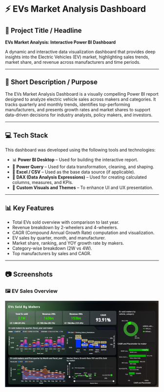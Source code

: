 # ⚡ EVs Market Analysis Dashboard

## 🧭 Project Title / Headline
**EVs Market Analysis: Interactive Power BI Dashboard**

A dynamic and interactive data visualization dashboard that provides deep insights into the Electric Vehicles (EV) market, highlighting sales trends, market share, and revenue across manufacturers and time periods.

---

## 🎯 Short Description / Purpose

The EVs Market Analysis Dashboard is a visually compelling Power BI report designed to analyze electric vehicle sales across makers and categories. It tracks quarterly and monthly trends, identifies top-performing manufacturers, and presents growth rates and market shares to support data-driven decisions for industry analysts, policy makers, and investors.

---

## 💻 Tech Stack

This dashboard was developed using the following tools and technologies:

- 📊 **Power BI Desktop** – Used for building the interactive report.
- 🧹 **Power Query** – Used for data transformation, cleaning, and shaping.
- 📁 **Excel / CSV** – Used as the base data source (if applicable).
- 🔄 **DAX (Data Analysis Expressions)** – Used for creating calculated columns, measures, and KPIs.
- 🎨 **Custom Visuals and Themes** – To enhance UI and UX presentation.

---

## 📊 Key Features

- Total EVs sold overview with comparison to last year.
- Revenue breakdown by 2-wheelers and 4-wheelers.
- CAGR (Compound Annual Growth Rate) computation and visualization.
- EV sales by quarter, month, and manufacturer.
- Market share, ranking, and YOY growth rate by makers.
- Category-wise breakdown (2W vs 4W).
- Top manufacturers by sales and CAGR.

---

## 📷 Screenshots

### 🖼️ EV Sales  Overview
![EVs Market Dashboard](EVs%20Market%20analysis%20Dashboard.png)
